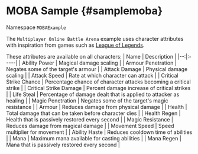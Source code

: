 # MOBA Sample {#samplemoba}
Namespace `MOBAExample`

The `Multiplayer Online Battle Arena` example uses character attributes with
inspiration from games such as [League of Legends](https://www.leagueoflegends.com/).

These attributes are available on all characters:
| Name | Description |
|--:|:-----|
| Ability Power | Magical damage scaling |
| Armour Penetration | Negates some of the target's armour |
| Attack Damage | Physical damage scaling |
| Attack Speed | Rate at which character can attack |
| Critical Strike Chance | Percentage chance of character attacks becoming a critical strike |
| Critical Strike Damage | Percent damage increase of critical strikes |
| Life Steal | Percentage of damage dealt that is applied to attacker as healing |
| Magic Penetration | Negates some of the target's magic resistance |
| Armour | Reduces damage from physical damage |
| Health | Total damage that can be taken before character dies |
| Health Regen | Health that is passively restored every second |
| Magic Resistance | Reduces damage from magical damage |
| Movement Speed | Speed multiplier for movement |
| Ability Haste | Reduces cooldown time of abilities |
| Mana | Maximum mana available for casting abilities |
| Mana Regen | Mana that is passively restored every second |
